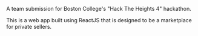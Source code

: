 A team submission for Boston College's "Hack The Heights 4" hackathon.

This is a web app built using ReactJS that is designed to be a marketplace for private sellers.
